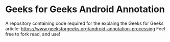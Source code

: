 # Geeks for Geeks Android Annotation
 A repository containing code required for the explaing the Geeks for Geeks article: https://www.geeksforgeeks.org/android-annotation-processing
Feel free to fork read, and use!
